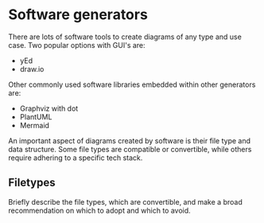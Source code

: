 # Software generators

There are lots of software tools to create diagrams of any type and use case.
Two popular options with GUI's are:
- yEd
- draw.io

Other commonly used software libraries embedded within other generators are:
- Graphviz with dot
- PlantUML
- Mermaid

An important aspect of diagrams created by software is their file type and data structure.
Some file types are compatible or convertible, while others require adhering to a specific
tech stack.

## Filetypes
Briefly describe the file types, which are convertible, and make a broad recommendation
on which to adopt and which to avoid.
